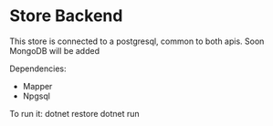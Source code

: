 # Store Backend

This store is connected to a postgresql, common to both apis. Soon MongoDB will be added

Dependencies:
* Mapper
* Npgsql

To run it:
dotnet restore
dotnet run
